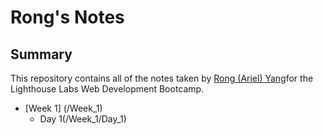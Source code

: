 # Rong's Notes

## Summary

This repository contains all of the notes taken by [Rong (Ariel) Yang](https://github.com/RongYangAriel)for the Lighthouse Labs Web Development Bootcamp. 

* [Week 1] (/Week_1)
  * Day 1(/Week_1/Day_1)